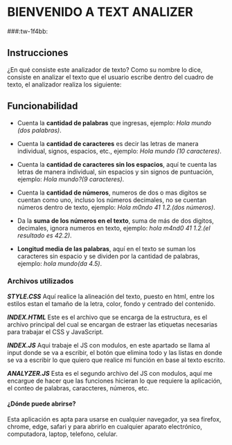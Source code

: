 # BIENVENIDO A TEXT ANALIZER
###:tw-1f4bb:

## Instrucciones

¿En qué consiste este analizador de texto? Como su nombre lo dice, consiste en analizar el texto que el usuario escribe dentro del cuadro de texto, el analizador realiza los siguiente:

## Funcionabilidad

+ Cuenta la **cantidad de palabras** que ingresas, ejemplo: _Hola mundo (dos palabras)_.

+ Cuenta la **cantidad de caracteres** es decir las letras de manera individual, signos, espacios, etc., ejemplo: _Hola mundo (10 caracteres)_.

+ Cuenta la **cantidad de caracteres sin los espacios**, aquí te cuenta las letras de manera individual, sin espacios y sin signos de puntuación, ejemplo: _Hola mundo?(9 caracteres)_.

+ Cuenta la **cantidad de números**, numeros de dos o mas digitos se cuentan como uno, incluso los números decimales, no se cuentan números dentro de texto, ejemplo: _Hola m0ndo 41 1.2.(dos números)_.

+ Da la **suma de los números en el texto**, suma de más de dos digitos, decimales, ignora numeros en texto, ejemplo: _hola m4nd0 41 1.2.(el resultado es 42.2)_.

+ **Longitud media de las palabras**, aquí en el texto se suman los caracteres sin espacio y se dividen por la cantidad de palabras, ejemplo: _hola mundo(da 4.5)_.

### Archivos utilizados

***STYLE.CSS***
Aquí realice la alineación del texto, puesto en html, entre los estilos estan el tamaño de la letra, color, fondo y centrado del contenido.

***INDEX.HTML***
Este es el archivo que se encarga de la estructura, es el archivo principal del cual se encargan de estraer las etiquetas necesarias para trabajar el CSS y  JavaScript.

***INDEX.JS***
Aqui trabaje el JS con modulos, en este apartado se llama al input donde se va a escribir, el botón que elimina todo y las listas en donde se va a escribir lo que quiero que realice mi función en base al texto escrito.

***ANALYZER.JS***
Esta es el segundo archivo del JS con modulos, aquí me encargue de hacer que las funciones hicieran lo que requiere la aplicación, el conteo de palabras, caraccteres, números, etc.

#### ¿Dónde puede abrirse?
Esta aplicación es apta para usarse en cualquier navegador, ya sea firefox, chrome, edge, safari y para abrirlo en cualquier aparato electrónico, computadora, laptop, telefono, celular.
